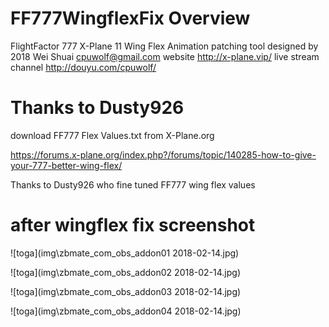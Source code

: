 # FF777WingflexFix Overview

FlightFactor 777 X-Plane 11
Wing Flex Animation patching tool
designed by 2018 Wei Shuai <cpuwolf@gmail.com>
website http://x-plane.vip/
live stream channel http://douyu.com/cpuwolf/

# Thanks to Dusty926

download FF777 Flex Values.txt from X-Plane.org

https://forums.x-plane.org/index.php?/forums/topic/140285-how-to-give-your-777-better-wing-flex/

Thanks to Dusty926 who fine tuned FF777 wing flex values

# after wingflex fix screenshot

![toga](img\zbmate_com_obs_addon01 2018-02-14.jpg)

![toga](img\zbmate_com_obs_addon02 2018-02-14.jpg)

![toga](img\zbmate_com_obs_addon03 2018-02-14.jpg)

![toga](img\zbmate_com_obs_addon04 2018-02-14.jpg)
